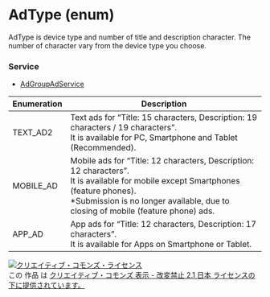 # AdType (enum)
AdType is device type and number of title and description character. 
The number of character vary from the device type you choose.
### Service
+ [AdGroupAdService](../services/AdGroupAdService.md)

| Enumeration | Description | 
|---|---|
| TEXT_AD2| Text ads for “Title: 15 characters, Description: 19 characters / 19 characters”. <br>It is available for PC, Smartphone and Tablet (Recommended). |
| MOBILE_AD| Mobile ads for “Title: 12 characters, Description: 12 characters”. <br>It is available for mobile except Smartphones (feature phones).<br>*Submission is no longer available, due to closing of mobile (feature phone) ads. |
| APP_AD| App ads for “Title: 12 characters, Description: 17 characters”. <br>It is available for Apps on Smartphone or Tablet. |
<a rel="license" href="http://creativecommons.org/licenses/by-nd/2.1/jp/"><img alt="クリエイティブ・コモンズ・ライセンス" style="border-width:0" src="https://i.creativecommons.org/l/by-nd/2.1/jp/88x31.png" /></a><br />この 作品 は <a rel="license" href="http://creativecommons.org/licenses/by-nd/2.1/jp/">クリエイティブ・コモンズ 表示 - 改変禁止 2.1 日本 ライセンスの下に提供されています。</a>

